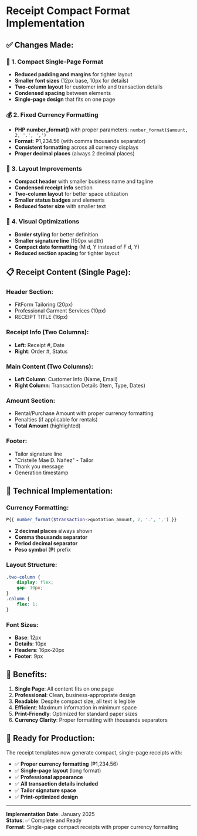 # Receipt Compact Format Implementation

## ✅ **Changes Made:**

### 🎯 **1. Compact Single-Page Format**
- **Reduced padding and margins** for tighter layout
- **Smaller font sizes** (12px base, 10px for details)
- **Two-column layout** for customer info and transaction details
- **Condensed spacing** between elements
- **Single-page design** that fits on one page

### 💰 **2. Fixed Currency Formatting**
- **PHP number_format()** with proper parameters: `number_format($amount, 2, '.', ',')`
- **Format**: ₱1,234.56 (with comma thousands separator)
- **Consistent formatting** across all currency displays
- **Proper decimal places** (always 2 decimal places)

### 📄 **3. Layout Improvements**
- **Compact header** with smaller business name and tagline
- **Condensed receipt info** section
- **Two-column layout** for better space utilization
- **Smaller status badges** and elements
- **Reduced footer size** with smaller text

### 🎨 **4. Visual Optimizations**
- **Border styling** for better definition
- **Smaller signature line** (150px width)
- **Compact date formatting** (M d, Y instead of F d, Y)
- **Reduced section spacing** for tighter layout

## 📋 **Receipt Content (Single Page):**

### **Header Section:**
- FitForm Tailoring (20px)
- Professional Garment Services (10px)
- RECEIPT TITLE (16px)

### **Receipt Info (Two Columns):**
- **Left**: Receipt #, Date
- **Right**: Order #, Status

### **Main Content (Two Columns):**
- **Left Column**: Customer Info (Name, Email)
- **Right Column**: Transaction Details (Item, Type, Dates)

### **Amount Section:**
- Rental/Purchase Amount with proper currency formatting
- Penalties (if applicable for rentals)
- **Total Amount** (highlighted)

### **Footer:**
- Tailor signature line
- "Cristelle Mae D. Nañez" - Tailor
- Thank you message
- Generation timestamp

## 🔧 **Technical Implementation:**

### **Currency Formatting:**
```php
₱{{ number_format($transaction->quotation_amount, 2, '.', ',') }}
```
- **2 decimal places** always shown
- **Comma thousands separator**
- **Period decimal separator**
- **Peso symbol** (₱) prefix

### **Layout Structure:**
```css
.two-column {
    display: flex;
    gap: 10px;
}
.column {
    flex: 1;
}
```

### **Font Sizes:**
- **Base**: 12px
- **Details**: 10px
- **Headers**: 16px-20px
- **Footer**: 9px

## 📱 **Benefits:**

1. **Single Page**: All content fits on one page
2. **Professional**: Clean, business-appropriate design
3. **Readable**: Despite compact size, all text is legible
4. **Efficient**: Maximum information in minimum space
5. **Print-Friendly**: Optimized for standard paper sizes
6. **Currency Clarity**: Proper formatting with thousands separators

## 🚀 **Ready for Production:**

The receipt templates now generate compact, single-page receipts with:
- ✅ **Proper currency formatting** (₱1,234.56)
- ✅ **Single-page layout** (long format)
- ✅ **Professional appearance**
- ✅ **All transaction details included**
- ✅ **Tailor signature space**
- ✅ **Print-optimized design**

---

**Implementation Date**: January 2025  
**Status**: ✅ Complete and Ready  
**Format**: Single-page compact receipts with proper currency formatting

